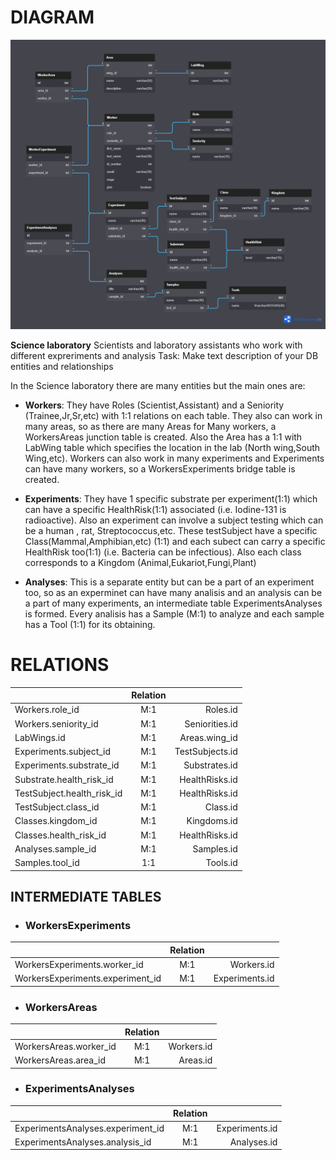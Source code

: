 # DIAGRAM

![](https://github.com/VilchezMax/Solvd-course-SQL/blob/main/Science_laboratory_diagram.png)

**Science laboratory** 
Scientists and laboratory assistants who work with different expreriments and analysis
Task: Make text description of your DB entities and relationships



In the Science laboratory there are many entities but the main ones are:

- **Workers**:
	They have Roles (Scientist,Assistant) and a Seniority (Trainee,Jr,Sr,etc) with 1:1 relations on each table.
	They also can work in many areas, so as there are many Areas for Many workers, a WorkersAreas junction table is created.
	Also the Area has a 1:1 with LabWing table which specifies the location in the lab (North wing,South Wing,etc).
	Workers can also work in many experiments and Experiments can have many workers, so a WorkersExperiments bridge table is created.

- **Experiments**:
	They have 1 specific substrate per experiment(1:1) which can have a specific HealthRisk(1:1) associated
	(i.e. Iodine-131 is radioactive).
	Also an experiment can involve a subject testing which can be a human , rat, Streptococcus,etc. 
	These testSubject have a specific Class(Mammal,Amphibian,etc) (1:1) and each subect can carry 
	a specific HealthRisk too(1:1) (i.e. Bacteria can be infectious).
	Also each class corresponds to a Kingdom (Animal,Eukariot,Fungi,Plant)
	
- **Analyses**:
	This is a separate entity but can be a part of an experiment too, so as an experminet can have many analisis
	and an analysis can be a part of many experiments, an intermediate table ExperimentsAnalyses is formed.
	Every analisis has a Sample (M:1) to analyze and each sample has a Tool (1:1) for its obtaining.






# RELATIONS


|                           |  Relation |                 |
| :---                      |   :----:  |          ---:   |
| Workers.role_id           | M:1       | Roles.id        |
| Workers.seniority_id      | M:1       | Seniorities.id  |
| LabWings.id               | M:1       | Areas.wing_id   |
| Experiments.subject_id    | M:1       | TestSubjects.id |
| Experiments.substrate_id  | M:1       | Substrates.id   |
| Substrate.health_risk_id  | M:1       | HealthRisks.id  |
| TestSubject.health_risk_id| M:1       | HealthRisks.id  |
| TestSubject.class_id      | M:1       | Class.id        |
| Classes.kingdom_id        | M:1       | Kingdoms.id     |
| Classes.health_risk_id    | M:1       | HealthRisks.id  |
| Analyses.sample_id        | M:1       | Samples.id      |
| Samples.tool_id           | 1:1       | Tools.id        |


## INTERMEDIATE TABLES 


+ ### WorkersExperiments

|             |  Relation   |               |
| :---        |    :----:   |          ---: |
| WorkersExperiments.worker_id     | M:1 | Workers.id     |
| WorkersExperiments.experiment_id | M:1 | Experiments.id |

+ ### WorkersAreas

|             |  Relation   |               |
| :---        |    :----:   |          ---: |
| WorkersAreas.worker_id | M:1 | Workers.id |
| WorkersAreas.area_id   | M:1 | Areas.id   |

+ ### ExperimentsAnalyses

|             |  Relation   |               |
| :---        |    :----:   |          ---: |
| ExperimentsAnalyses.experiment_id | M:1 | Experiments.id |
| ExperimentsAnalyses.analysis_id   | M:1 | Analyses.id    |


